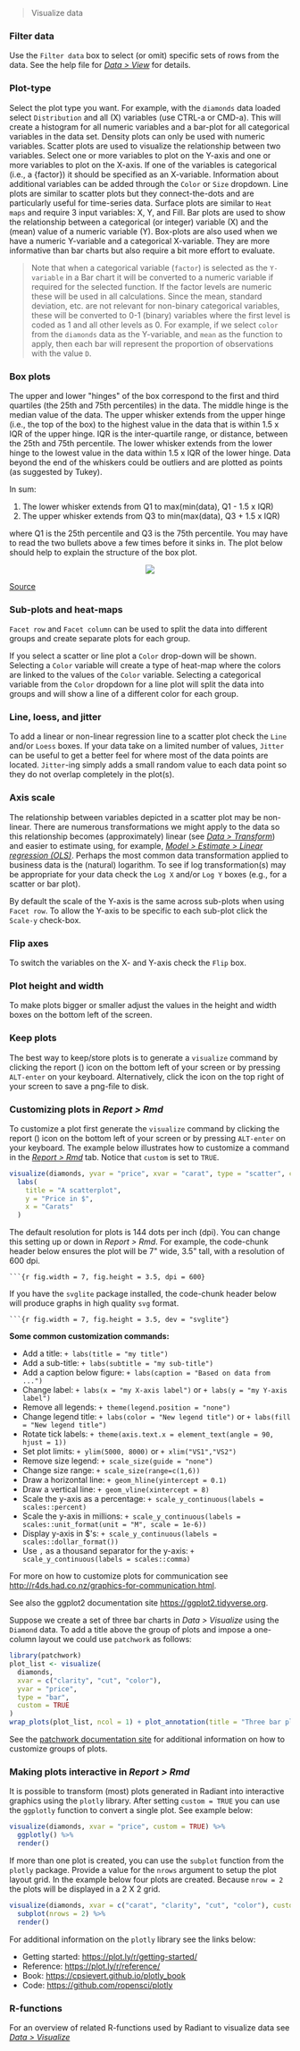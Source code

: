 > Visualize data

### Filter data

Use the `Filter data` box to select (or omit) specific sets of rows from the data. See the help file for <a href="https://radiant-rstats.github.io/docs/data/view.html" target="_blank">_Data > View_</a> for details.

### Plot-type

Select the plot type you want. For example, with the `diamonds` data loaded select `Distribution` and all (X) variables (use CTRL-a or CMD-a). This will create a histogram for all numeric variables and a bar-plot for all categorical variables in the data set. Density plots can only be used with numeric variables. Scatter plots are used to visualize the relationship between two variables. Select one or more variables to plot on the Y-axis and one or more variables to plot on the X-axis. If one of the variables is categorical (i.e., a {factor}) it should be specified as an X-variable. Information about additional variables can be added through the `Color` or `Size` dropdown. Line plots are similar to scatter plots but they connect-the-dots and are particularly useful for time-series data. Surface plots are similar to `Heat maps` and require 3 input variables: X, Y, and Fill. Bar plots are used to show the relationship between a categorical (or integer) variable (X) and the (mean) value of a numeric variable (Y). Box-plots are also used when we have a numeric Y-variable and a categorical X-variable. They are more informative than bar charts but also require a bit more effort to evaluate.

> Note that when a categorical variable (`factor`) is selected as the `Y-variable` in a Bar chart it will be converted to a numeric variable if required for the selected function. If the factor levels are numeric these will be used in all calculations. Since the mean, standard deviation, etc. are not relevant for non-binary categorical variables, these will be converted to 0-1 (binary) variables where the first level is coded as 1 and all other levels as 0. For example, if we select `color` from the `diamonds` data as the Y-variable, and `mean` as the function to apply, then each bar will represent the proportion of observations with the value `D`.

### Box plots

The upper and lower "hinges" of the box correspond to the first and third quartiles (the 25th and 75th percentiles) in the data. The middle hinge is the median value of the data. The upper whisker extends from the upper hinge (i.e., the top of the box) to the highest value in the data that is within 1.5 x IQR of the upper hinge. IQR is the inter-quartile range, or distance, between the 25th and 75th percentile. The lower whisker extends from the lower hinge to the lowest value in the data within 1.5 x IQR of the lower hinge. Data beyond the end of the whiskers could be outliers and are plotted as points (as suggested by Tukey).

In sum:
1. The lower whisker extends from Q1 to max(min(data), Q1 - 1.5 x IQR)
2. The upper whisker extends from Q3 to min(max(data), Q3 + 1.5 x IQR)

where Q1 is the 25th percentile and Q3 is the 75th percentile. You may have to read the two bullets above a few times before it sinks in. The plot below should help to explain the structure of the box plot.

<p align="center"><img src="figures/boxplot.png"></p>
<a href="http://en.wikipedia.org/wiki/File:Boxplot_vs_PDF.svg" target="_blank">Source</a>

### Sub-plots and heat-maps

`Facet row` and `Facet column` can be used to split the data into different groups and create separate plots for each group.

If you select a scatter or line plot a `Color` drop-down will be shown. Selecting a `Color` variable will create a type of heat-map where the colors are linked to the values of the `Color` variable. Selecting a categorical variable from the `Color` dropdown for a line plot will split the data into groups and will show a line of a different color for each group.

### Line, loess, and jitter

To add a linear or non-linear regression line to a scatter plot check the `Line` and/or `Loess` boxes. If your data take on a limited number of values, `Jitter` can be useful to get a better feel for where most of the data points are located. `Jitter`-ing simply adds a small random value to each data point so they do not overlap completely in the plot(s).

### Axis scale

The relationship between variables depicted in a scatter plot may be non-linear. There are numerous transformations we might apply to the data so this relationship becomes (approximately) linear (see _<a href="https://radiant-rstats.github.io/docs/data/transform.html" target="_blank">Data > Transform</a>_) and easier to estimate using, for example, _<a href="https://radiant-rstats.github.io/docs/model/regress.html" target="_blank">Model > Estimate > Linear regression (OLS)</a>_. Perhaps the most common data transformation applied to business data is the (natural) logarithm. To see if log transformation(s) may be appropriate for your data check the `Log X` and/or `Log Y` boxes (e.g., for a scatter or bar plot).

By default the scale of the Y-axis is the same across sub-plots when using `Facet row`. To allow the Y-axis to be specific to each sub-plot click the `Scale-y` check-box.

### Flip axes

To switch the variables on the X- and Y-axis check the `Flip` box.

### Plot height and width

To make plots bigger or smaller adjust the values in the height and width boxes on the bottom left of the screen.

### Keep plots

The best way to keep/store plots is to generate a `visualize` command by clicking the report (<i title='Report results' class='fa fa-edit'></i>) icon on the bottom left of your screen or by pressing `ALT-enter` on your keyboard. Alternatively, click the <i title='Download' class='fa fa-download'></i> icon on the top right of your screen to save a png-file to disk.

### Customizing plots in _Report > Rmd_

To customize a plot first generate the `visualize` command by clicking the report (<i title='Report results' class='fa fa-edit'></i>) icon on the bottom left of your screen or by pressing `ALT-enter` on your keyboard. The example below illustrates how to customize a command in the <a href="https://radiant-rstats.github.io/docs/data/report_rmd.html" target="_blank">_Report > Rmd_</a> tab. Notice that `custom` is set to `TRUE`.

```r
visualize(diamonds, yvar = "price", xvar = "carat", type = "scatter", custom = TRUE) +
  labs(
    title = "A scatterplot", 
    y = "Price in $",
    x = "Carats"
  )
```

The default resolution for plots is 144 dots per inch (dpi). You can change this setting up or down in _Report > Rmd_. For example, the code-chunk header below ensures the plot will be 7" wide, 3.5" tall, with a resolution of 600 dpi.

```` ```{r fig.width = 7, fig.height = 3.5, dpi = 600} ````

If you have the `svglite` package installed, the code-chunk header below will produce graphs in high quality `svg` format.

```` ```{r fig.width = 7, fig.height = 3.5, dev = "svglite"} ````

**Some common customization commands:**

* Add a title: `+ labs(title = "my title")`
* Add a sub-title: `+ labs(subtitle = "my sub-title")`
* Add a caption below figure: `+ labs(caption = "Based on data from ...")`
* Change label: `+ labs(x = "my X-axis label")` or `+ labs(y = "my Y-axis label")`
* Remove all legends: `+ theme(legend.position = "none")`
* Change legend title: `+ labs(color = "New legend title")` or `+ labs(fill = "New legend title")`
* Rotate tick labels: `+ theme(axis.text.x = element_text(angle = 90, hjust = 1))`
* Set plot limits: `+ ylim(5000, 8000)` or `+ xlim("VS1","VS2")`
* Remove size legend: `+ scale_size(guide = "none")`
* Change size range: `+ scale_size(range=c(1,6))`
* Draw a horizontal line: `+ geom_hline(yintercept = 0.1)`
* Draw a vertical line: `+ geom_vline(xintercept = 8)`
* Scale the y-axis as a percentage: `+ scale_y_continuous(labels = scales::percent)`
* Scale the y-axis in millions: `+ scale_y_continuous(labels = scales::unit_format(unit = "M", scale = 1e-6))`
* Display y-axis in \$'s: `+ scale_y_continuous(labels = scales::dollar_format())`
* Use `,` as a thousand separator for the y-axis: `+ scale_y_continuous(labels = scales::comma)`

For more on how to customize plots for communication see <a href="http://r4ds.had.co.nz/graphics-for-communication.html" target="_blank">http://r4ds.had.co.nz/graphics-for-communication.html</a>.

See also the ggplot2 documentation site <a href="https://ggplot2.tidyverse.org" target="_blank">https://ggplot2.tidyverse.org</a>.

Suppose we create a set of three bar charts in _Data > Visualize_ using the `Diamond` data. To add a title above the group of plots and impose a one-column layout we could use `patchwork` as follows:

```r
library(patchwork)
plot_list <- visualize(
  diamonds,
  xvar = c("clarity", "cut", "color"),
  yvar = "price",
  type = "bar",
  custom = TRUE
)
wrap_plots(plot_list, ncol = 1) + plot_annotation(title = "Three bar plots")
```

See the <a href="https://patchwork.data-imaginist.com">patchwork documentation site</a> for additional information on how to customize groups of plots.

### Making plots interactive in _Report > Rmd_

It is possible to transform (most) plots generated in Radiant into interactive graphics using the `plotly` library. After setting `custom = TRUE` you can use the `ggplotly` function to convert a single plot. See example below:

```r
visualize(diamonds, xvar = "price", custom = TRUE) %>%
  ggplotly() %>%
  render()
```

If more than one plot is created, you can use the `subplot` function from the `plotly` package. Provide a value for the `nrows` argument to setup the plot layout grid. In the example below four plots are created. Because `nrow = 2` the plots will be displayed in a 2 X 2 grid.

```r
visualize(diamonds, xvar = c("carat", "clarity", "cut", "color"), custom = TRUE) %>%
  subplot(nrows = 2) %>%
  render()
```

For additional information on the `plotly` library see the links below:

* Getting started: <a href="https://plot.ly/r/getting-started/" target="_blank">https://plot.ly/r/getting-started/</a>
* Reference: <a href="https://plot.ly/r/reference/" target="_blank">https://plot.ly/r/reference/</a>
* Book: <a href="https://cpsievert.github.io/plotly_book" target="_blank">https://cpsievert.github.io/plotly_book</a>
* Code: <a href="https://github.com/ropensci/plotly" target="_blank">https://github.com/ropensci/plotly</a>

### R-functions

For an overview of related R-functions used by Radiant to visualize data see <a href = " https://radiant-rstats.github.io/radiant.data/reference/index.html#section-data-visualize" target="_blank">_Data > Visualize_</a>
